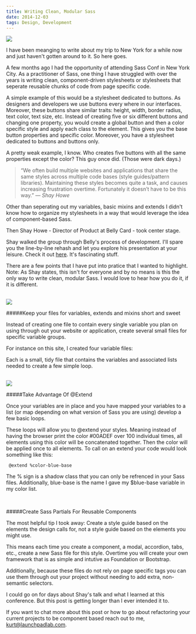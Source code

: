 ```yaml
---
title: Writing Clean, Modular Sass
date: 2014-12-03
tags: Design, Development
---
```


<img src="http://cl.ly/Yqel/sass-post.jpg" class="post-img">

I have been meanging to write about my trip to New York for a while now and just haven't gotten around to it. So here goes.

A few months ago I had the opportunity of attending Sass Conf in New York City. As a practitioner of Sass, one thing I have struggled with over the years is writing clean, component-driven stylesheets or stylesheets that seperate reusable chunks of code from page specific code.

A simple example of this would be a stylesheet dedicated to buttons. As designers and developers we use buttons every where in our interfaces. Moreover, these buttons share similar traits: height, width, border radius, text color, text size, etc. Instead of creating five or six different buttons and changing one property, you would create a global button and then a color specific style and apply each class to the element. This gives you the base button properties and specific color. Moreover, you have a stylesheet dedicated to buttons and buttons only.

A pretty weak example, I know. Who creates five buttons with all the same properties except the color? This guy once did. (Those were dark days.)

<blockquote class="lead-quote">&ldquo;We often build multiple websites and applications that share the same styles across multiple code bases (style guides/pattern libraries). Maintaining these styles becomes quite a task, and causes increasing frustration overtime. Fortunately it doesn’t have to be this way.&rdquo;
  <cite>— Shay Howe</cite>
</blockquote>

Other than seperating out my variables, basic mixins and extends I didn't know how to organize my stylesheets in a way that would leverage the idea of component-based Sass.

Then Shay Howe - Director of Product at Belly Card - took center stage.

Shay walked the group through Belly's process of development. I'll spare you the line-by-line rehash and let you explore his presentation at your leisure. Check it out [here](https://speakerdeck.com/shayhowe/style-as-a-service-maintaining-style-across-multiple-websites). It's fascinating stuff.

There are a few points that I have put into pratice that I wanted to highlight. Note: As Shay states, this isn't for everyone and by no means is this the only way to write clean, modular Sass. I would love to hear how you do it, if it is different.

<br>

<img src="http://cl.ly/YrOD/sass-settings.jpg" class="post-img">

#####Keep your files for variables, extends and mixins short and sweet

Instead of creating one file to contain every single variable you plan on using through out your website or application, create several small files for specific variable groups.

For instance on this site, I created four variable files:

Each is a small, tidy file that contains the variables and associated lists needed to create a few simple loop.

<br>

<img src="http://cl.ly/Yqsa/sass-loop.jpg" class="post-img">

#####Take Advantage Of @Extend

Once your variables are in place and you have mapped your variables to a list (or map depending on what version of Sass you are using) develop a few basic loops.

These loops will allow you to @extend your styles. Meaning instead of having the browser print the color <span class="blue-link">#00ADEF</span> over 100 individual times, all elements using this color will be concatenated together. Then the color will be applied once to all elements. To call on an extend your code would look something like this:

<code> @extend %color-blue-base </code>

The % sign is a shadow class that you can only be refrenced in your Sass files. Additionally, blue-base is the name I gave my $blue-base variable in my color list.

<br>

#####Create Sass Partials For Reusable Components

The most helpful tip I took away: Create a style guide based on the elements the design calls for, not a style guide based on the elements you might use.

This means each time you create a component, a modal, accordion, tabs, etc., create a new Sass file for this style. Overtime you will create your own framework that is as simple and intutive as Foundation or Bootstrap.

Additionally, because these files do not rely on page specific tags you can use them through out your project without needing to add extra, non-semantic selectors.

I could go on for days about Shay's talk and what I learned at this conference. But this post is getting longer than I ever intended it to.

If you want to chat more about this post or how to go about refactoring your current projects to be component based reach out to me, <a href="mailto:kurt@launchpadlab.com" class="blue-link">kurt@launchpadlab.com</a>.